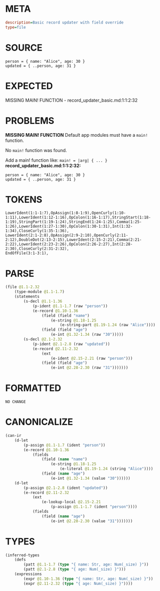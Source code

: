 # META
~~~ini
description=Basic record updater with field override
type=file
~~~
# SOURCE
~~~roc
person = { name: "Alice", age: 30 }
updated = { ..person, age: 31 }
~~~
# EXPECTED
MISSING MAIN! FUNCTION - record_updater_basic.md:1:1:2:32
# PROBLEMS
**MISSING MAIN! FUNCTION**
Default app modules must have a `main!` function.

No `main!` function was found.

Add a main! function like:
`main! = |arg| { ... }`
**record_updater_basic.md:1:1:2:32:**
```roc
person = { name: "Alice", age: 30 }
updated = { ..person, age: 31 }
```


# TOKENS
~~~zig
LowerIdent(1:1-1:7),OpAssign(1:8-1:9),OpenCurly(1:10-1:11),LowerIdent(1:12-1:16),OpColon(1:16-1:17),StringStart(1:18-1:19),StringPart(1:19-1:24),StringEnd(1:24-1:25),Comma(1:25-1:26),LowerIdent(1:27-1:30),OpColon(1:30-1:31),Int(1:32-1:34),CloseCurly(1:35-1:36),
LowerIdent(2:1-2:8),OpAssign(2:9-2:10),OpenCurly(2:11-2:12),DoubleDot(2:13-2:15),LowerIdent(2:15-2:21),Comma(2:21-2:22),LowerIdent(2:23-2:26),OpColon(2:26-2:27),Int(2:28-2:30),CloseCurly(2:31-2:32),
EndOfFile(3:1-3:1),
~~~
# PARSE
~~~clojure
(file @1.1-2.32
	(type-module @1.1-1.7)
	(statements
		(s-decl @1.1-1.36
			(p-ident @1.1-1.7 (raw "person"))
			(e-record @1.10-1.36
				(field (field "name")
					(e-string @1.18-1.25
						(e-string-part @1.19-1.24 (raw "Alice"))))
				(field (field "age")
					(e-int @1.32-1.34 (raw "30")))))
		(s-decl @2.1-2.32
			(p-ident @2.1-2.8 (raw "updated"))
			(e-record @2.11-2.32
				(ext
					(e-ident @2.15-2.21 (raw "person")))
				(field (field "age")
					(e-int @2.28-2.30 (raw "31")))))))
~~~
# FORMATTED
~~~roc
NO CHANGE
~~~
# CANONICALIZE
~~~clojure
(can-ir
	(d-let
		(p-assign @1.1-1.7 (ident "person"))
		(e-record @1.10-1.36
			(fields
				(field (name "name")
					(e-string @1.18-1.25
						(e-literal @1.19-1.24 (string "Alice"))))
				(field (name "age")
					(e-int @1.32-1.34 (value "30"))))))
	(d-let
		(p-assign @2.1-2.8 (ident "updated"))
		(e-record @2.11-2.32
			(ext
				(e-lookup-local @2.15-2.21
					(p-assign @1.1-1.7 (ident "person"))))
			(fields
				(field (name "age")
					(e-int @2.28-2.30 (value "31")))))))
~~~
# TYPES
~~~clojure
(inferred-types
	(defs
		(patt @1.1-1.7 (type "{ name: Str, age: Num(_size) }"))
		(patt @2.1-2.8 (type "{ age: Num(_size) }")))
	(expressions
		(expr @1.10-1.36 (type "{ name: Str, age: Num(_size) }"))
		(expr @2.11-2.32 (type "{ age: Num(_size) }"))))
~~~

